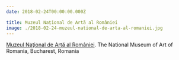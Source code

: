 ```yaml
---
date: 2018-02-24T00:00:00.000Z

title: Muzeul Național de Artă al României
image: ./2018-02-24-muzeul-national-de-arta-al-romaniei.jpg
---
```


[Muzeul Naţional de Artă al României](http://www.mnar.arts.ro). The National Museum of Art of Romania, Bucharest, Romania
